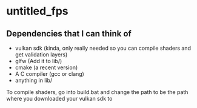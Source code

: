 # untitled_fps
## Dependencies that I can think of
- vulkan sdk (kinda, only really needed so you can compile shaders and get validation layers)
- glfw (Add it to lib/)
- cmake (a recent version)
- A C compiler (gcc or clang)
- anything in lib/

To compile shaders, go into build.bat and change the path to be the path where you downloaded your vulkan sdk to
